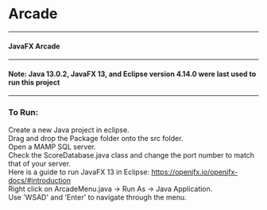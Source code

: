 # Arcade
---
#### JavaFX Arcade
---
#### Note: Java 13.0.2, JavaFX 13, and Eclipse version 4.14.0 were last used to run this project
---
### To Run:
Create a new Java project in eclipse.  
Drag and drop the Package folder onto the src folder.  
Open a MAMP SQL server.  
Check the ScoreDatabase.java class and change the port number to match that of your server.  
Here is a guide to run JavaFX 13 in Eclipse: https://openjfx.io/openjfx-docs/#introduction  
Right click on ArcadeMenu.java -> Run As -> Java Application.  
Use 'WSAD' and 'Enter' to navigate through the menu.
